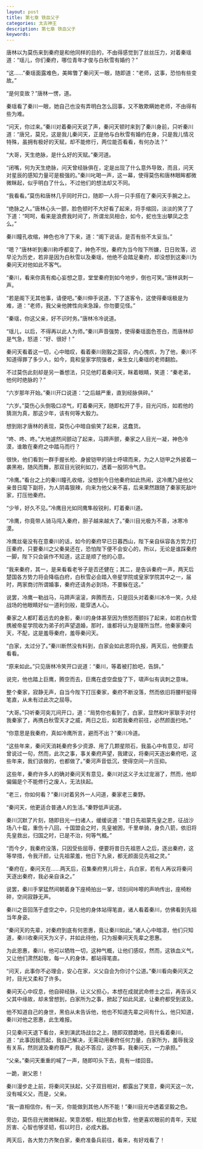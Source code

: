 ```yaml
---
layout: post
title: 第七章 铁血父子
categories: 太古神王
description: 第七章 铁血父子
keywords:
---
```


唐林以为莫伤来到秦府是和他同样的目的，不由得感觉到了丝丝压力，对着秦瑶道：“瑶儿，你们秦府，哪位青年才俊与白秋雪有婚约？”

“这……”秦瑶面露难色，美眸瞥了秦问天一眼，随即道：“老师，这事，恐怕有些变故。”

“是何变故？”唐林一愣，道。

秦瑶看了秦川一眼，她自己也没有弄明白怎么回事，又不敢欺瞒她老师，不由得有些为难。

“问天，你过来。”秦川对着秦问天说了声，秦问天顿时来到了秦川身前，只听秦川道：“唐兄，莫兄，这是我儿秦问天，正是他与白秋雪有婚约在身，只是我儿情况特殊，虽拥有极好的天赋，却不能修行，两位能否看看，有何办法？”

“大哥，天生绝脉，是什么好的天赋。”秦河道。

“闭嘴，何为天生绝脉，问天曾经脉俱在，定是出现了什么意外导致，而且，问天对星辰的感知力量可是极强的。”秦川叱喝一声，这一幕，使得莫伤和唐林眼眸都微微眯起，似乎明白了什么，不过他们的想法却又不同。

“我看看。”莫伤和唐林几乎同时开口，随即一人将一只手搭在了秦问天手腕之上。

“绝脉之人。”唐林心头一颤，脸色顿时不大好看了起来，将手缩回，淡淡的笑了了下道：“呵呵，看来是浪费我时间了，所谓龙凤相合，如今，蛇也生出攀凤之念么。”

秦川瞳孔收缩，神色也冷了下来，道：“阁下说话，是否有些不太妥当。”

“嗯？”唐林听到秦川称呼都变了，神色不悦，秦府为当今陛下所嫌，日日败落，迟早沦为历史，若非是因为白秋雪以及秦瑶，他绝不会踏足秦府，却没想到这秦川为秦问天对他如此不客气。

“秦川，看来你真有痴心妄想之意，堂堂秦府到如今地步，倒也可笑。”唐林讽刺一声。

“若是阁下无其他事，请便吧。”秦川伸手说道，下了逐客令，这使得秦瑶极是为难，道：“老师，我父亲他脾性向来急躁，你勿要见怪。”

“秦瑶，你这父亲，好不识时务。”唐林冷冷说道。

“瑶儿，以后，不得再以此人为师。”秦川声音强势，使得秦瑶面色苍白，而唐林却是气急，怒道：“好、很好！”

秦问天看着这一切，心中暗叹，看着秦川刚毅之面容，内心愧疚，为了他，秦川不知道得罪了多少人，如今，竟和皇家学院强者，亲生女儿秦瑶的老师翻脸。

不过莫伤此刻却是另一番想法，只见他盯着秦问天，眯着眼睛，笑道：“秦老弟，他何时绝脉的？”

“六岁那年开始。”秦川开口说道：“之后越严重，直到经脉俱碎。”

“六岁。”莫伤心头倒吸口凉气，盯着秦问天，随即松开了手，目光闪烁，如若他的猜测为真，那这少年，该有何等大毅力。

想到刚才唐林的表现，莫伤心中暗自偷笑了起来，这蠢货。

“咚、咚、咚。”大地遽然间颤动了起来，马蹄声颤，秦家之人目光一凝，神色冷漠，谁敢在秦府之中踏马而行？

很快，他们看到一群手握长枪、身披铠甲的骑士呼啸而来，为之人铠甲之外披着一袭黑袍，随风而舞，那双目光锐利如刀，透着一股阴冷气息。

“冷鹰。”看台之上的秦川瞳孔收缩，没想到今日他秦府如此热闹，这冷鹰乃是他父亲昔日麾下副将，为人阴毒狠辣，向来为他父亲不喜，后来果然跟随了秦家死敌叶家，打压他秦府。

“少爷，好久不见。”冷鹰目光如同鹰隼般锐利，盯着秦川道。

“冷鹰，你竟带人骑马闯入秦府，胆子越来越大了。”秦川目光极为不善，冰寒冷漠。

冷鹰丝毫没有在意秦川的话，如今的秦府早已日暮西山，陛下亲自纵容各方势力打压秦府，只要秦川之父秦昊还在，恐怕陛下便不会安心的，所以，无论是谁踩秦府一脚，陛下只会装作不知道，这正是顺了他的心意。

“我来秦府，其一，是来看看老爷子是否还健在；其二，是告诉秦府一声，两天后楚国各方势力将会降临白府，白秋雪必会踏入帝星学院或皇家学院其中之一，届时，两家商讨所谓婚事，秦府还请务必到场，不要躲在这。”

说罢，冷鹰一勒战马，马蹄声滚滚，奔腾而去，只是回头对着秦川冰冷一笑，久经战场的他眼睛好似一道利剑般，能穿透人心。

秦家之人都盯着远去的身影，秦川的身体甚至因为愤怒而颤抖了起来，如若白秋雪携被帝星学院收为弟子的声望退婚，那时，谁都将认为是理所当然，他秦家秦问天，不配，这是羞辱秦府，羞辱秦问天。

“白家，太过分了。”秦川断然没有料到，白家会如此恩将仇报，两天后，他倒要去看看。

“原来如此。”只见唐林冷笑开口说道：“秦川，等着被打脸吧，告辞。”

说完，他也踏上巨鹰，腾空而去，巨鹰在虚空盘旋了下，啸声似有讽刺之意味。

整个秦家，寂静无声，自当今陛下打压秦家，秦府不断没落，然而依旧将腰杆挺得笔直，从未有过此次之屈辱。

“大哥。”只听秦河突兀间开口，道：“局势你也看到了，白家，显然和叶家联手对付我秦家了，再携白秋雪天才之威，两日之后，如若我秦府前往，必然颜面扫地。”

“你意思是我秦府，真如冷鹰所言，避而不出？”秦川冷道。

“这些年来，秦问天消耗秦府多少资源、用了几颗星陨石，我虽心中有意见，却可曾说过一句，然而，此次之事，事关秦府声望，我建议，将秦问天逐出秦府吧，这些年来，我们该做的，也都做了。”秦河声音低沉，使得空间一片压抑。

这些年，秦府许多人的确对秦问天有意见，秦川对这义子太过宠溺了，然而，他却偏偏是个不能修行之废人，无法扶起。

“老三，你如何看？”秦川对着另外一人问道，秦家老三秦野。

“秦问天，他更适合普通人的生活。”秦野低声说道。

秦川沉默了片刻，随即目光一扫诸人，缓缓说道：“昔日先祖蒙先皇之恩，征战沙场八十载，重伤十八回，十国盟会之时，先皇被困，千里单骑，身负八箭，依旧将先皇救出，归国之时，已是不治，何等气概。”

“而今夕，我秦府没落，只因受些屈辱，便要将昔日先祖恩人之后，逐出秦府，这等举措，令我汗颜，让先祖蒙羞，他日下九泉，都无颜面见先祖之灵。”

“秦府在，秦问天在……两天后，召集秦府男儿将士，兵白家，若有人再议将秦问天逐出秦府，我必亲自诛之。”

说罢，秦川手掌猛然间朝着身下座椅拍出一掌，顷刻间咔嚓的声响传出，座椅粉碎，空间寂静无声。

秦川之音回荡于虚空之中，只见他的身体站得笔直，诸人看着秦川，仿佛看到先祖当年身姿。

“秦问天的先辈，对秦府到底有何恩惠，竟让秦川如此。”诸人心中暗凛，他们只知道，秦川收秦问天为义子，并如此待他，只为报秦问天先辈之恩惠。

为此恩惠，秦川，他可以牺牲一切，这种气概，让他们感叹，然而，这铁血义气，又让他们肃然起敬，每一人的身体，都站得笔直。

“问天，此事你不必理会，安心在家，义父自会为你讨个公道。”秦川看向秦问天之时，目光又柔和了许多。

秦问天心中叹息，他自碎经脉，让义父担心，本想在成就武命修士之后，再告诉义父其中缘故，却未曾想到，白家所为之事，掀起了如此风波，让秦府都受到波及。

他不知道自己的身世，黑伯从未告诉他，他也不知道先辈之间有什么，他只知道，秦川对他之恩惠，此生难报。

只见秦问天退下看台，来到演武场战台之上，随即双膝跪地，目光看着秦川，道：“此事因我而起，我自己解决，无需动用秦府任何力量，白家所为，羞辱我没有关系，然则波及秦府尊严，我必不答应，这件事，我秦问天，一力承担。”

“父亲。”秦问天重重的喊了一声，随即叩头下去，竟有一缕回音。

一跪，谢父恩！

秦川漫步走上前，将秦问天扶起，父子双目相对，都露出了笑意，秦问天这一次，没有喊义父，而是，父亲。

“我一直相信你，有一天，你能做到其他人所不能！”秦川目光中透着坚毅之色。

旁边，莫伤目光微微眯起，笑意浓郁，相比那白秋雪，他更喜欢眼前的青年，天赋厉害、心智也够坚韧，假以时日，必成大器。

两天后，各大势力齐聚白家，秦府准备兵前往，看来，有好戏看了！
